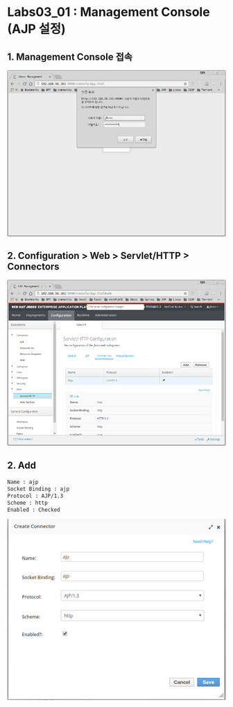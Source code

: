 # Labs03_01 : Management Console (AJP 설정) 

## 1. Management Console 접속
![labs03](imgs/labs03_01_01.png) 

## 2. Configuration > Web > Servlet/HTTP > Connectors
![labs03](imgs/labs03_01_02.png) 

## 2. Add 
```
Name : ajp
Socket Binding : ajp
Protocol : AJP/1.3
Scheme : http
Enabled : Checked
```
![labs03](imgs/labs03_01_03.png) 
